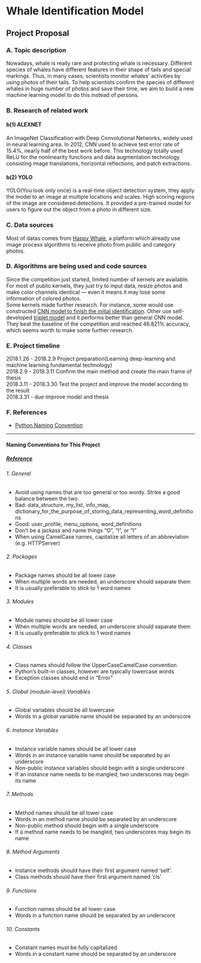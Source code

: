 # Whale Identification Model

## Project Proposal

### A. Topic description
Nowadays, whale is really rare and protecting whale is necessary. Different species of whales have different features in their shape of tails and special markings. Thus, in many cases, scientists monitor whales’ activities by using photos of their tails. To help scientists confirm the species of different whales in huge number of photos and save their time, we aim to build a new machine learning model to do this instead of persons.


### B. Research of related work
#### b(1)    ALEXNET
An ImageNet Classification with Deep Convolutional Networks, widely used in neural learning area. In 2012, CNN used to achieve test error rate of 15.4%, nearly half of the best work before. This technology totally used ReLU for the nonlinearity functions and data augmentation technology consisting image translations, horizontal reflections, and patch extractions.

#### b(2)    YOLO
YOLO(You look only once) is a real-time object detection system, they apply the model to an image at multiple locations and scales. High scoring regions of the image are considered detections. It provided a pre-trained model for users to figure out the object from a photo in different size.


### C. Data sources
Most of datas comes from [Happy Whale](https://happywhale.com), a platform which already use image process algorithms to receive photo from public and category photos.



### D. Algorithms are being used and code sources
Since the competition just started, limited number of kernels are available. For most of public kernels, they just try to input data, resize photos and make color channels identical — even it means it may lose some information of colored photos.<br />
Some kernels made further research. For instance, some would use constructed [CNN model to finish the initial identification](https://www.kaggle.com/sunnybeta322/what-am-i-whale-let-me-tell-you). Other use self-developed [triplet model](https://www.kaggle.com/CVxTz/beating-the-baseline-keras-lb-0-38) and it performs better than general CNN model. They beat the baseline of the competition and reached 46.821% accuracy, which seems worth to make some further research.<br />


### E. Project timeline
2018.1.26 - 2018.2.9 Project preparation(Learning deep-learning and machine learning fundamental technology)<br />
2018.2.9 - 2018.3.11 Confirm the main method and create the main frame of thesis<br />
2018.3.11 - 2018.3.30 Test the project and improve the model according to the result<br />
2018.3.31 - due  improve model and thesis<br />

### F. References
* [Python Naming Convention](http://visualgit.readthedocs.io/en/latest/pages/naming_convention.html)

----

#### Naming Conventions for This Project
##### [Reference](http://visualgit.readthedocs.io/en/latest/pages/naming_convention.html)

###### 1. General
* Avoid using names that are too general or too wordy. Strike a good balance between the two.<br />
* Bad: data_structure, my_list, info_map, dictionary_for_the_purpose_of_storing_data_representing_word_definitions<br />
* Good: user_profile, menu_options, word_definitions<br />
* Don’t be a jackass and name things “O”, “l”, or “I”<br />
* When using CamelCase names, capitalize all letters of an abbreviation (e.g. HTTPServer)<br />

###### 2. Packages
* Package names should be all lower case<br />
* When multiple words are needed, an underscore should separate them<br />
* It is usually preferable to stick to 1 word names<br />

###### 3. Modules
* Module names should be all lower case<br />
* When multiple words are needed, an underscore should separate them<br />
* It is usually preferable to stick to 1 word names<br />

###### 4. Classes
* Class names should follow the UpperCaseCamelCase convention<br />
* Python’s built-in classes, however are typically lowercase words<br />
* Exception classes should end in “Error”<br />

###### 5. Global (module-level) Variables
* Global variables should be all lowercase<br />
* Words in a global variable name should be separated by an underscore<br />

###### 6. Instance Variables
* Instance variable names should be all lower case<br />
* Words in an instance variable name should be separated by an underscore<br />
* Non-public instance variables should begin with a single underscore<br />
* If an instance name needs to be mangled, two underscores may begin its name<br />

###### 7. Methods
* Method names should be all lower case<br />
* Words in an method name should be separated by an underscore<br />
* Non-public method should begin with a single underscore<br />
* If a method name needs to be mangled, two underscores may begin its name<br />

###### 8. Method Arguments
* Instance methods should have their first argument named ‘self’.<br />
* Class methods should have their first argument named ‘cls’<br />

###### 9. Functions
* Function names should be all lower case<br />
* Words in a function name should be separated by an underscore<br />

###### 10. Constants
* Constant names must be fully capitalized<br />
* Words in a constant name should be separated by an underscore<br />

